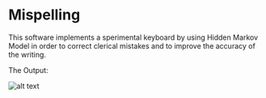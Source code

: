 # Mispelling
This software implements a sperimental keyboard by using Hidden Markov Model in order to correct clerical mistakes and to improve the accuracy of the writing.

The Output:

![alt text](https://image.ibb.co/dCsKV6/misplelling.png)
